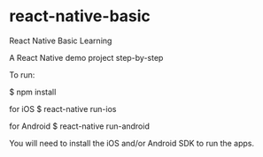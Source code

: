# react-native-basic

React Native Basic Learning

A React Native demo project step-by-step

To run:

  $ npm install
  
  for iOS
  $ react-native run-ios
  
  for Android
  $ react-native run-android

You will need to install the iOS and/or Android SDK to run the apps.
